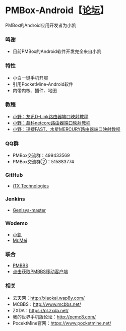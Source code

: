 # PMBox-Android【[论坛](https://github.com/PMBox/Forum)】
PMBox的Android应用开发者为小凯

### 鸣谢
* 目前PMBox的Android软件开发完全来自小凯

### 特性
* 小白一键手机开服
* 引用PocketMine-Android软件
* 内带内核、插件、地图

### 教程
* [小野：友讯D-Link路由器端口映射教程](http://shouyou.aipai.com/c33/PTckICEiJCZqJWQsKA.html)
* [小野：磊科netcore路由器端口映射教程](http://shouyou.aipai.com/c33/PjY7ISUiKyBpJGsu.html)
* [小野：迅捷FAST、水星MERCURY路由器端口映射教程](http://shouyou.aipai.com/c33/PTckICYgISNqJWQrLg.html)

### QQ群
* PMBox交流群：499433569
* PMBox交流群②：515883774

### GitHub
* [iTX Technologies](https://github.com/iTXTech)

### Jenkins
* [Genisys-master](http://jenkins.mcper.cn/job/Genisys-master/)

### Wodemo
* [小凯](https://xiaokai613.wodemo.net/)
* [Mr.Mei](https://dctm.wodemo.net/)

### 联合
* [PMBBS](www.pmbbs.top)
* [点击获取PMBBS移动客户端](http://www.pgyer.com/app/install/a4409b11284de3ec16731ec90fac1958)

### 相关
* 云天网：http://xiaokai.wap8y.com/
* MCBBS：http://www.mcbbs.net/
* ZXDA：https://pl.zxda.net/
* 我的世界手机版论坛：http://pemc8.com/
* PocektMine官网：https://www.pocketmine.net/

